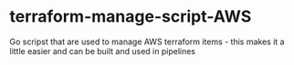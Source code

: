 # terraform-manage-script-AWS
Go scripst that are used to manage AWS terraform items - this makes it a little easier and can be built and used in pipelines 
